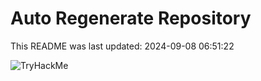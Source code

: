 # Auto Regenerate Repository

This README was last updated: 2024-09-08 06:51:22

 ![TryHackMe](https://tryhackme.com/badge/533634)